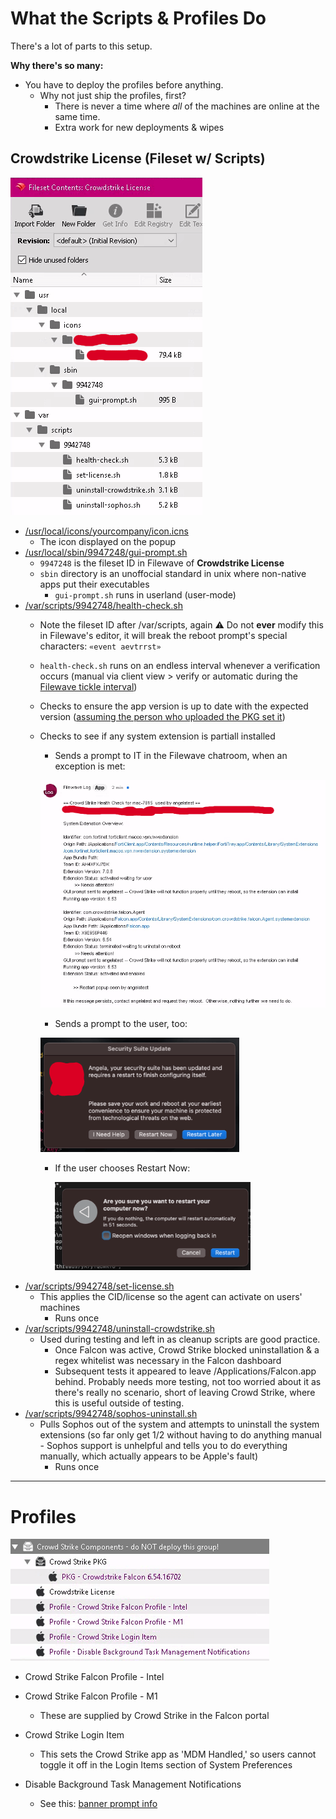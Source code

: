 # What the Scripts & Profiles Do
There's a lot of parts to this setup.

**Why there's so many:**

- You have to deploy the profiles before anything.
    - Why not just ship the profiles, first?
        - There is never a time where *all* of the machines are online at the same time.
        - Extra work for new deployments & wipes


## Crowdstrike License (Fileset w/ Scripts)
![Crowdstrike License Fileset](./img/cs-license.png)
- [/usr/local/icons/yourcompany/icon.icns](./usr/local/icons/yourcompany/icon.icns)
    - The icon displayed on the popup
- [/usr/local/sbin/9947248/gui-prompt.sh](./usr/local/sbin/9942748/gui-prompt.sh)
    - `9947248` is the fileset ID in Filewave of **Crowdstrike License**
    - `sbin` directory is an unoffocial standard in unix where non-native apps put their executables
        - `gui-prompt.sh` runs in userland (user-mode)
- [/var/scripts/9942748/health-check.sh](health-check.sh)
    - Note the fileset ID after /var/scripts, again
    :warning: Do not **ever** modify this in Filewave's editor, it will break the reboot prompt's special characters: `«event aevtrrst»`
    - `health-check.sh` runs on an endless interval whenever a verification occurs (manual via client view > verify or automatic during the [Filewave tickle interval](https://fwkb.atlassian.net/wiki/spaces/KB/pages/4331361/))
    - Checks to ensure the app version is up to date with the expected version ([assuming the person who uploaded the PKG set it](upgrading-falcon.md))
    - Checks to see if any system extension is partiall installed
        - Sends a prompt to IT in the Filewave chatroom, when an exception is met:

        ![Health Check Notification](./img/health-check.png)

        - Sends a prompt to the user, too:

        ![Reboot Nag](./img/cs-reboot.png)

        - If the user chooses Restart Now:

            ![Restart Now button](./img/cs-reboot2.png)
- [/var/scripts/9942748/set-license.sh](set-license.sh)
    - This applies the CID/license so the agent can activate on users' machines
        - Runs once
- [/var/scripts/9942748/uninstall-crowdstrike.sh](uninstall-crowdstrike.sh)
    - Used during testing and left in as cleanup scripts are good practice.
        - Once Falcon was active, Crowd Strike blocked uninstallation & a regex whitelist was necessary in the Falcon dashboard
        - Subsequent tests it appeared to leave /Applications/Falcon.app behind.  Probably needs more testing, not too worried about it as there's really no scenario, short of leaving Crowd Strike, where this is useful outside of testing.
- [/var/scripts/9942748/sophos-uninstall.sh](sophos-uninstall.sh)
    - Pulls Sophos out of the system and attempts to uninstall the system extensions (so far only get 1/2 without having to do anything manual - Sophos support is unhelpful and tells you to do everything manually, which actually appears to be Apple's fault)
        - Runs once


***

# Profiles

![Fileset List](./img/filesetgroup.png)


- Crowd Strike Falcon Profile - Intel
- Crowd Strike Falcon Profile - M1
    - These are supplied by Crowd Strike in the Falcon portal

- Crowd Strike Login Item
    - This sets the Crowd Strike app as 'MDM Handled,' so users cannot toggle it off in the Login Items section of System Preferences

- Disable Background Task Management Notifications
    - See this: [banner prompt info](banner-prompt.md)

